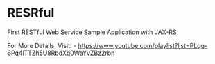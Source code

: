 # RESRful

First RESTful Web Service Sample Application with JAX-RS

For More Details, Visit: - https://www.youtube.com/playlist?list=PLqq-6Pq4lTTZh5U8RbdXq0WaYvZBz2rbn 
